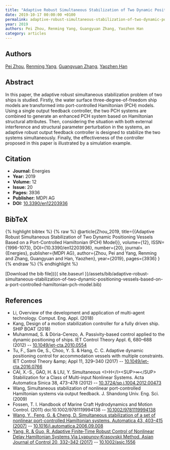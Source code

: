 ```yaml
---
title: "Adaptive Robust Simultaneous Stabilization of Two Dynamic Positioning Vessels Based on a Port-Controlled Hamiltonian (PCH) Model"
date: 2019-10-17 00:00:00 +0100
permalink: adaptive-robust-simultaneous-stabilization-of-two-dynamic-positioning-vessels-based-on-a-port-controlled-hamiltonian-pch-model
year: 2019
authors: Pei Zhou, Renming Yang, Guangyuan Zhang, Yaozhen Han
category: articles
---
```

 
## Authors
[Pei Zhou](authors/pei-zhou), [Renming Yang](authors/renming-yang), [Guangyuan Zhang](authors/guangyuan-zhang), [Yaozhen Han](authors/yaozhen-han)
 
## Abstract
In this paper, the adaptive robust simultaneous stabilization problem of two ships is studied. Firstly, the water surface three-degree-of-freedom ship models are transformed into port-controlled Hamiltonian (PCH) models. Using a single output feedback controller, the two PCH systems are combined to generate an enhanced PCH system based on Hamiltonian structural attributes. Then, considering the situation with both external interference and structural parameter perturbation in the systems, an adaptive robust output feedback controller is designed to stabilize the two systems simultaneously. Finally, the effectiveness of the controller proposed in this paper is illustrated by a simulation example.
 
## Citation
- **Journal:** Energies
- **Year:** 2019
- **Volume:** 12
- **Issue:** 20
- **Pages:** 3936
- **Publisher:** MDPI AG
- **DOI:** [10.3390/en12203936](https://doi.org/10.3390/en12203936)
 
## BibTeX
{% highlight bibtex %}
{% raw %}
@article{Zhou_2019,
  title={{Adaptive Robust Simultaneous Stabilization of Two Dynamic Positioning Vessels Based on a Port-Controlled Hamiltonian (PCH) Model}},
  volume={12},
  ISSN={1996-1073},
  DOI={10.3390/en12203936},
  number={20},
  journal={Energies},
  publisher={MDPI AG},
  author={Zhou, Pei and Yang, Renming and Zhang, Guangyuan and Han, Yaozhen},
  year={2019},
  pages={3936}
}
{% endraw %}
{% endhighlight %}
 
[Download the bib file]({{ site.baseurl }}/assets/bib/adaptive-robust-simultaneous-stabilization-of-two-dynamic-positioning-vessels-based-on-a-port-controlled-hamiltonian-pch-model.bib)
 
## References
- Li, Overview of the development and application of multi-agent technology. Comput. Eng. Appl. (2018)
- Kang, Design of a motion stabilization controller for a fully driven ship. SHIP BOAT (2018)
- Muhammad, S. & Dòria-Cerezo, A. Passivity-based control applied to the dynamic positioning of ships. IET Control Theory Appl. 6, 680–688 (2012) -- [10.1049/iet-cta.2010.0554](https://doi.org/10.1049/iet-cta.2010.0554)
- Tu, F., Sam Ge, S., Choo, Y. S. & Hang, C. C. Adaptive dynamic positioning control for accommodation vessels with multiple constraints. IET Control Theory &amp;amp; Appl 11, 329–340 (2017) -- [10.1049/iet-cta.2016.0766](https://doi.org/10.1049/iet-cta.2016.0766)
- CAI, X.-S., GAO, H. & LIU, Y. Simultaneous &lt;I&gt;H&lt;/I&gt;&lt;SUP&gt;∞&lt;/SUP&gt; Stabilization for a Class of Multi-input Nonlinear Systems. Acta Automatica Sinica 38, 473–478 (2012) -- [10.3724/sp.j.1004.2012.00473](https://doi.org/10.3724/sp.j.1004.2012.00473)
- Wang, Simultaneous stabilization of nonlinear port-controlled Hamiltonian systems via output feedback. J. Shandong Univ. Eng. Sci. (2009)
- Fossen, T. I. Handbook of Marine Craft Hydrodynamics and Motion Control. (2011) doi:10.1002/9781119994138 -- [10.1002/9781119994138](https://doi.org/10.1002/9781119994138)
- [Wang, Y., Feng, G. & Cheng, D. Simultaneous stabilization of a set of nonlinear port-controlled Hamiltonian systems. Automatica 43, 403–415 (2007)](simultaneous-stabilization-of-a-set-of-nonlinear-port-controlled-hamiltonian-systems) -- [10.1016/j.automatica.2006.09.008](https://doi.org/10.1016/j.automatica.2006.09.008)
- [Yang, R. & Guo, R. Adaptive Finite‐Time Robust Control of Nonlinear Delay Hamiltonian Systems Via Lyapunov‐Krasovskii Method. Asian Journal of Control 20, 332–342 (2017)](adaptive-finite-time-robust-control-of-nonlinear-delay-hamiltonian-systems-via-lyapunov-krasovskii-method) -- [10.1002/asjc.1556](https://doi.org/10.1002/asjc.1556)

